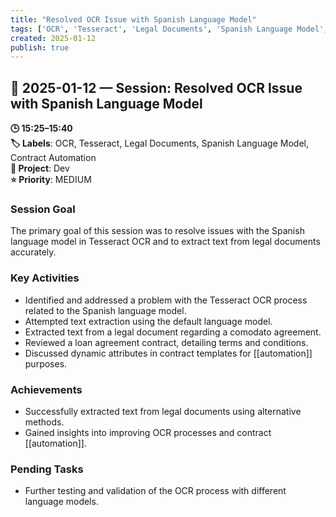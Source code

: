 ```yaml
---
title: "Resolved OCR Issue with Spanish Language Model"
tags: ['OCR', 'Tesseract', 'Legal Documents', 'Spanish Language Model', 'Contract Automation']
created: 2025-01-12
publish: true
---
```


## 📅 2025-01-12 — Session: Resolved OCR Issue with Spanish Language Model

**🕒 15:25–15:40**  
**🏷️ Labels**: OCR, Tesseract, Legal Documents, Spanish Language Model, Contract Automation  
**📂 Project**: Dev  
**⭐ Priority**: MEDIUM  


### Session Goal
The primary goal of this session was to resolve issues with the Spanish language model in Tesseract OCR and to extract text from legal documents accurately.

### Key Activities
- Identified and addressed a problem with the Tesseract OCR process related to the Spanish language model.
- Attempted text extraction using the default language model.
- Extracted text from a legal document regarding a comodato agreement.
- Reviewed a loan agreement contract, detailing terms and conditions.
- Discussed dynamic attributes in contract templates for [[automation]] purposes.

### Achievements
- Successfully extracted text from legal documents using alternative methods.
- Gained insights into improving OCR processes and contract [[automation]].

### Pending Tasks
- Further testing and validation of the OCR process with different language models.
